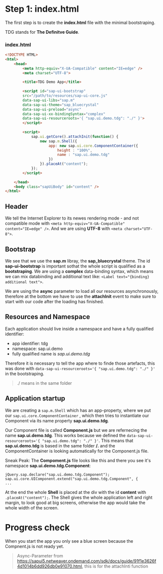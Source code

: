 # Step 1: index.html

The first step is to create the **index.html** file with the minimal bootstraping.

TDG stands for **The Definitve Guide**.

### index.html
```html
<!DOCTYPE HTML>
<html>
    <head>
        <meta http-equiv="X-UA-Compatible" content="IE=edge" />
        <meta charset="UTF-8">
        
        <title>TDG Demo App</title>
        
        <script id="sap-ui-bootstrap"
        src="/path/to/resources/sap-ui-core.js"
        data-sap-ui-libs="sap.m"
        data-sap-ui-theme="sap_bluecrystal"
        data-sap-ui-preload="async"
        data-sap-ui-xx-bindingSyntax="complex"
        data-sap-ui-resourceroots='{ "sap.ui.demo.tdg": "./" }'>
        </script>
        
        <script>
            sap.ui.getCore().attachInit(function() {
                new sap.m.Shell({
                    app: new sap.ui.core.ComponentContainer({
                        height : "100%",
                        name : "sap.ui.demo.tdg"
                    })
                }).placeAt("content");
            });
        </script>
        
    </head>
    <body class="sapUiBody" id="content" />
</html>
```

## Header
We tell the Internet Explorer to its newes rendering mode - and not compatible mode with ```<meta http-equiv="X-UA-Compatible" content="IE=edge" />```. And we are using **UTF-8** with ```<meta charset="UTF-8">```.

## Bootstrap
We see that we use the **sap.m** libray, the **sap_bluecrystal** theme. The id **sap-ui-bootstrap** is important sothat the whole script is qualified as a **bootstraping**. We are using a **complex** data-binding syntax, which means we can mix databinding and additional text like: ```<Label text="{binding} additional text">```.

We are using the **async** parameter to load all our resources asynchronously, therefore at the bottom we have to use the **attachInit** event to make sure to start with our code after the loading has finished.

## Resources and Namespace

Each application should live inside a namespace and have a fully qualified identifier:
* app identifier: tdg
* namespace: sap.ui.demo
* fully qualified name is *sap.ui.demo.tdg*

Therefore it is necessary to tell the app where to finde those artefacts, this was done with ```data-sap-ui-resourceroots='{ "sap.ui.demo.tdg": "./" }'``` in the bootstraping.

> ./ means in the same folder

## Application startup
We are creating a ```sap.m.Shell``` which has an app-property, where we put our ```sap.ui.core.ComponentContainer``` , which then tries to instantiate our Component via its name property **sap.ui.demo.tdg**.

Our Component file is called **Component.js** but we are refernecing the name **sap.ui.demo.tdg**. This works because we defined the ```data-sap-ui-resourceroots='{ "sap.ui.demo.tdg": "./" }'```. This means that **sap.ui.demo.tdg** is based in the same folder **/.** and the ComponentContainer is looking automatically for the Component.js file.

Sneak Peak: The **Compoment.js** file looks like this and there you see it's namespace **sap.ui.demo.tdg.Component**:
```
jQuery.sap.declare("sap.ui.demo.tdg.Component");
sap.ui.core.UIComponent.extend("sap.ui.demo.tdg.Component", {
...
``` 
At the end the whole **Shell** is placed at the div with the id **content** with ```.placeAt("content");```. The Shell gives the whole application left and right margin, to look good at big screens, otherwise the app would take the whole width of the screen.

# Progress check
When you start the app you only see a blue screen because the Compnent.js is not ready yet.

> Async-Parameter from https://sapui5.netweaver.ondemand.com/sdk/docs/guide/91f1e3626f4d1014b6dd926db0e91070.html, this is for the attachInti function